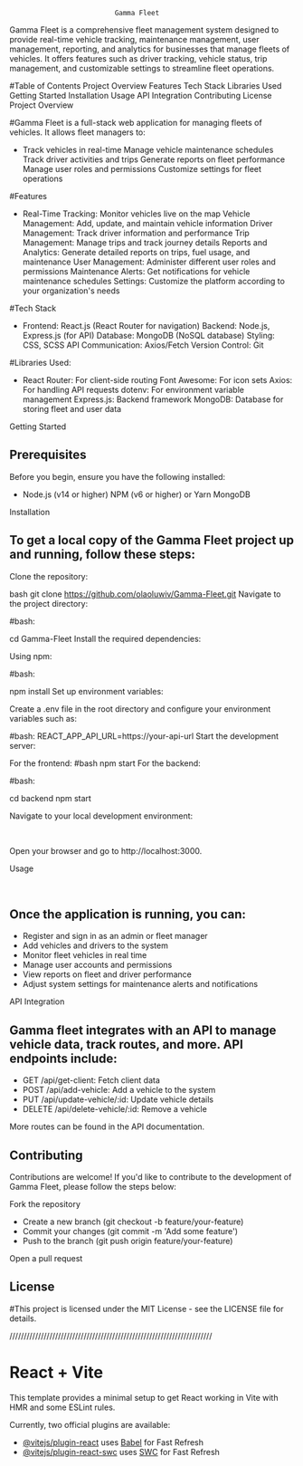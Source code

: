                               Gamma Fleet
Gamma Fleet is a comprehensive fleet management system designed to provide real-time vehicle tracking, maintenance management, user management, reporting, and analytics for businesses that manage fleets of vehicles. It offers features such as driver tracking, vehicle status, trip management, and customizable settings to streamline fleet operations.

#Table of Contents
Project Overview
Features
Tech Stack
Libraries Used
Getting Started
Installation
Usage
API Integration
Contributing
License
Project Overview

#Gamma Fleet is a full-stack web application for managing fleets of vehicles. It allows fleet managers to:
<ul>
  <li>
Track vehicles in real-time
Manage vehicle maintenance schedules
Track driver activities and trips
Generate reports on fleet performance
Manage user roles and permissions
Customize settings for fleet operations
  </li>
</ul>
#Features
<ul>
  <li>
Real-Time Tracking: Monitor vehicles live on the map
Vehicle Management: Add, update, and maintain vehicle information
Driver Management: Track driver information and performance
Trip Management: Manage trips and track journey details
Reports and Analytics: Generate detailed reports on trips, fuel usage, and maintenance
User Management: Administer different user roles and permissions
Maintenance Alerts: Get notifications for vehicle maintenance schedules
Settings: Customize the platform according to your organization's needs
  </li>
</ul>
#Tech Stack
<ul>
  <li>
Frontend: React.js (React Router for navigation)
Backend: Node.js, Express.js (for API)
Database: MongoDB (NoSQL database)
Styling: CSS, SCSS
API Communication: Axios/Fetch
Version Control: Git
  </li>
</ul>

#Libraries Used:
<ul>
  <li>
React Router: For client-side routing
Font Awesome: For icon sets
Axios: For handling API requests
dotenv: For environment variable management
Express.js: Backend framework
MongoDB: Database for storing fleet and user data
  </li>
</ul>
<p>Getting Started</p>
<h2>Prerequisites</h2>

<p>Before you begin, ensure you have the following installed:</p>
<ul>
  <li>
Node.js (v14 or higher)
NPM (v6 or higher) or Yarn
MongoDB
  </li>
</ul>
<p>Installation</p>
<h2>To get a local copy of the Gamma Fleet project up and running, follow these steps:</h2>

<p>Clone the repository:</p>

bash
git clone https://github.com/olaoluwiv/Gamma-Fleet.git
Navigate to the project directory:

<p>#bash:</p>
cd Gamma-Fleet
Install the required dependencies:

Using npm:

<p>#bash:</p>
npm install
Set up environment variables:

Create a .env file in the root directory and configure your environment variables such as:

#bash:
REACT_APP_API_URL=https://your-api-url
Start the development server:

For the frontend:
#bash
npm start
For the backend:
<p>#bash:</p>
cd backend
npm start
<p>Navigate to your local development environment:</p> <br>

Open your browser and go to http://localhost:3000.

<p>Usage</p> <br>
<h2>Once the application is running, you can:</h2>
<ul>
<li>Register and sign in as an admin or fleet manager</li>
<li>Add vehicles and drivers to the system</li>
<li>Monitor fleet vehicles in real time</li>
<li>Manage user accounts and permissions</li>
<li>View reports on fleet and driver performance</li>
<li>Adjust system settings for maintenance alerts and notifications</li></ul>
<p>API Integration</p>
<h2>Gamma fleet integrates with an API to manage vehicle data, track routes, and more. API endpoints include:</h2>
<ul>
<li>GET /api/get-client: Fetch client data</li>
<li>POST /api/add-vehicle: Add a vehicle to the system</li>
<li>PUT /api/update-vehicle/:id: Update vehicle details</li>
<li>DELETE /api/delete-vehicle/:id: Remove a vehicle</li>
  </ul>
<p>More routes can be found in the API documentation.</p>
<h2>Contributing</h2>
<p>Contributions are welcome! If you'd like to contribute to the development of Gamma Fleet, please follow the steps below:</p>

<p>Fork the repository</p>
<ul>
<li>Create a new branch (git checkout -b feature/your-feature)</li>
<li>Commit your changes (git commit -m 'Add some feature')</li>
<li>Push to the branch (git push origin feature/your-feature)</li>
  </ul>
<p>Open a pull request</p>
<h2>License</h2>
<p>#This project is licensed under the MIT License - see the LICENSE file for details.</p>

///////////////////////////////////////////////////////////////////////

# React + Vite

This template provides a minimal setup to get React working in Vite with HMR and some ESLint rules.

Currently, two official plugins are available:

- [@vitejs/plugin-react](https://github.com/vitejs/vite-plugin-react/blob/main/packages/plugin-react/README.md) uses [Babel](https://babeljs.io/) for Fast Refresh
- [@vitejs/plugin-react-swc](https://github.com/vitejs/vite-plugin-react-swc) uses [SWC](https://swc.rs/) for Fast Refresh
